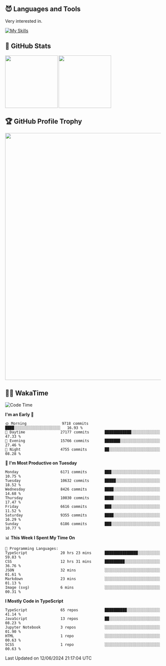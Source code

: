 <!-- # Hi there <img width="35" src="https://user-images.githubusercontent.com/50891407/148686885-0fefeb76-4cf6-473a-9e3e-889ce5513450.gif" /> I'm Yuta Ohira -->

<!-- ![alesion30](https://github.com/Alesion30/Alesion30/assets/50891407/5814fd76-9743-4cf8-89ff-b2be2fd49fb6) -->


<!--
[![Likes](https://badgen.org/img/zenn/alesion/likes?style=for-the-badge)](https://zenn.dev/alesion)
[![Followers](https://badgen.org/img/zenn/alesion/followers?style=for-the-badge)](https://zenn.dev/alesion)
[![Articles](https://badgen.org/img/zenn/alesion/articles?style=for-the-badge)](https://zenn.dev/alesion)
[![Books](https://badgen.org/img/zenn/alesion/books?style=for-the-badge)](https://zenn.dev/alesion?tab=books)
[![Scraps](https://badgen.org/img/zenn/alesion/scraps?style=for-the-badge)](https://zenn.dev/alesion?tab=scraps)

[![Contributions](https://badgen.org/img/qiita/alesion30/contributions?style=for-the-badge)](https://qiita.com/alesion30)
[![Followers](https://badgen.org/img/qiita/alesion30/followers?style=for-the-badge)](https://qiita.com/alesion30)
[![Articles](https://badgen.org/img/qiita/alesion30/articles?style=for-the-badge)](https://qiita.com/alesion30)
-->

<!-- <p align="left"> -->
  <!-- GitHub -->
<!--   <a href="https://github.com/alesion30/alesion30/">
    <img src="https://komarev.com/ghpvc/?username=alesion30" alt="alesion30" />
  </a>
  <a href="https://github.com/alesion30">
    <img height="20" src="https://img.shields.io/github/followers/alesion30?label=follow&logo=github&style=flat" />
  </a> -->
  <!-- Zenn -->
<!--   <a href="https://zenn.dev/alesion">
    <img src="https://zenn.badge.nikaera.com/s/alesion/likes?style=flat" alt="alesion likes" />
  </a>
  <a href="https://zenn.dev/alesion/articles">
    <img src="https://zenn.badge.nikaera.com/s/alesion/articles?style=flat" alt="alesion articles" />
  </a>
  <a href="https://zenn.dev/alesion/followers">
    <img src="https://zenn.badge.nikaera.com/s/alesion/followers?style=flat" alt="alesion followers" />
  </a>
  <a href="https://zenn.dev/alesion/books">
    <img src="https://zenn.badge.nikaera.com/s/alesion/books?style=flat" alt="alesion books" />
  </a>
  <a href="https://zenn.dev/alesion/scraps">
    <img src="https://zenn.badge.nikaera.com/s/alesion/scraps?style=flat" alt="alesion scraps" />
  </a> -->
  <!-- qiita -->
<!--   <a href="http://qiita.com/Alesion30">
    <img height="20" src="https://qiita-badge.apiapi.app/s/Alesion30/posts.svg" />
  </a>
    <img height="20" src="https://qiita-badge.apiapi.app/s/Alesion30/contributions.svg" />
  </a> -->
<!-- </p> -->

## 😈 Languages and Tools

Very interested in.

[![My Skills](https://skillicons.dev/icons?i=react,nextjs,typescript,flutter,firebase)](https://skillicons.dev)

<!-- I can handle a few others. -->

<!-- [![My Skills](https://skillicons.dev/icons?i=javascript,vue,nuxt,redux,electron,express,nodejs,deno,dart,python,flask,php,laravel,wordpress,go,rust,html,css,sass,tailwind,bootstrap,webpack,supabase,aws,dynamodb,mysql,figma,xd,vscode,latex)](https://skillicons.dev) -->

## 💎 GitHub Stats

<div>
  <img height="170" align="left" src="https://github-readme-stats.vercel.app/api?username=Alesion30&count_private=true&show_icons=true&title_color=81A1C1&text_color=ECEFF4&bg_color=2E3440&icon_color=D8DEE9&border_radius=10" />
  <img height="170" src="https://github-readme-stats.vercel.app/api/top-langs/?username=Alesion30&langs_count=8&layout=compact&title_color=81A1C1&text_color=ECEFF4&bg_color=2E3440&icon_color=D8DEE9&border_radius=10" />
</div>


## 🏆 GitHub Profile Trophy

<img width="800" src="https://github-profile-trophy.vercel.app/?username=Alesion30&theme=nord&no-frame=true"/>


## 🧑‍💻 WakaTime

<!--START_SECTION:waka-->
![Code Time](http://img.shields.io/badge/Code%20Time-3%2C353%20hrs%204%20mins-blue)

**I'm an Early 🐤** 

```text
🌞 Morning                9718 commits        ████░░░░░░░░░░░░░░░░░░░░░   16.93 % 
🌆 Daytime                27177 commits       ████████████░░░░░░░░░░░░░   47.33 % 
🌃 Evening                15766 commits       ███████░░░░░░░░░░░░░░░░░░   27.46 % 
🌙 Night                  4755 commits        ██░░░░░░░░░░░░░░░░░░░░░░░   08.28 % 
```
📅 **I'm Most Productive on Tuesday** 

```text
Monday                   6171 commits        ███░░░░░░░░░░░░░░░░░░░░░░   10.75 % 
Tuesday                  10632 commits       █████░░░░░░░░░░░░░░░░░░░░   18.52 % 
Wednesday                8426 commits        ████░░░░░░░░░░░░░░░░░░░░░   14.68 % 
Thursday                 10030 commits       ████░░░░░░░░░░░░░░░░░░░░░   17.47 % 
Friday                   6616 commits        ███░░░░░░░░░░░░░░░░░░░░░░   11.52 % 
Saturday                 9355 commits        ████░░░░░░░░░░░░░░░░░░░░░   16.29 % 
Sunday                   6186 commits        ███░░░░░░░░░░░░░░░░░░░░░░   10.77 % 
```


📊 **This Week I Spent My Time On** 

```text
💬 Programming Languages: 
TypeScript               20 hrs 23 mins      ███████████████░░░░░░░░░░   59.83 % 
CSS                      12 hrs 31 mins      █████████░░░░░░░░░░░░░░░░   36.76 % 
JSON                     32 mins             ░░░░░░░░░░░░░░░░░░░░░░░░░   01.61 % 
Markdown                 23 mins             ░░░░░░░░░░░░░░░░░░░░░░░░░   01.13 % 
Image (svg)              6 mins              ░░░░░░░░░░░░░░░░░░░░░░░░░   00.31 % 
```

**I Mostly Code in TypeScript** 

```text
TypeScript               65 repos            ██████████░░░░░░░░░░░░░░░   41.14 % 
JavaScript               13 repos            ██░░░░░░░░░░░░░░░░░░░░░░░   08.23 % 
Jupyter Notebook         3 repos             ░░░░░░░░░░░░░░░░░░░░░░░░░   01.90 % 
HTML                     1 repo              ░░░░░░░░░░░░░░░░░░░░░░░░░   00.63 % 
SCSS                     1 repo              ░░░░░░░░░░░░░░░░░░░░░░░░░   00.63 % 
```




 Last Updated on 12/06/2024 21:17:04 UTC
<!--END_SECTION:waka-->
